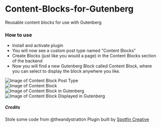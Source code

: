 # Content-Blocks-for-Gutenberg

Reusable content blocks for use with Gutenberg

### How to use

- Install and activate plugin
- You will now see a custom post type named "Content Blocks"
- Create Blocks (just like you would a page) in the Content Blocks section of the backend
- Now you will find a new Gutenberg Block called Content Block, where you can select to display the block anywhere you like.

![Image of Content Block Post Type](https://spotfincreative.com/wp-content/uploads/2019/08/cbg1.png)
<br/>
![Image of Content Block](https://spotfincreative.com/wp-content/uploads/2019/08/cbg2.png)
<br/>
![Image of Content Block in Gutenberg](https://spotfincreative.com/wp-content/uploads/2019/08/cbg3.png)
<br/>
![Image of Content Block Displayed in Gutenberg](https://spotfincreative.com/wp-content/uploads/2019/08/cbg4.png)

##### Credits

Stole some code from @theandystratton
Plugin built by <a href="https://spotfincreative.com">Spotfin Creative</a>
